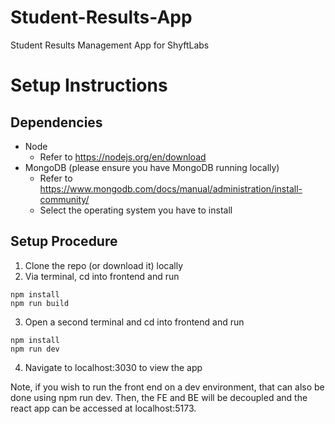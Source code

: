 # Student-Results-App
Student Results Management App for ShyftLabs

# Setup Instructions
## Dependencies
- Node
  - Refer to https://nodejs.org/en/download
- MongoDB (please ensure you have MongoDB running locally)
  - Refer to https://www.mongodb.com/docs/manual/administration/install-community/
  - Select the operating system you have to install


## Setup Procedure
1. Clone the repo (or download it) locally
2. Via terminal, cd into frontend and run
```
npm install
npm run build
```
3. Open a second terminal and cd into frontend and run
```
npm install
npm run dev
```
4. Navigate to localhost:3030 to view the app


Note, if you wish to run the front end on a dev environment, that can also be done using npm run dev. Then, the FE and BE will be decoupled and the react app can be accessed at localhost:5173.
